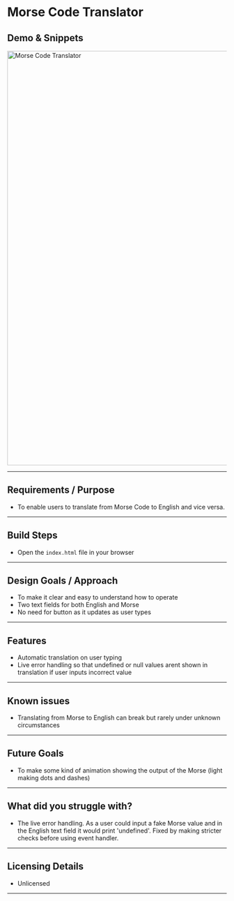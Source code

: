 # Morse Code Translator



## Demo & Snippets
<img width="950" alt="Morse Code Translator" src="https://github.com/SethCFJ/morseCodeTranslator/assets/160681650/6269dd21-fa41-431f-9b61-db63826c391a">


---

## Requirements / Purpose

-   To enable users to translate from Morse Code to English and vice versa.

---

## Build Steps

-   Open the ```index.html``` file in your browser

---

## Design Goals / Approach

-   To make it clear and easy to understand how to operate
-   Two text fields for both English and Morse
-   No need for button as it updates as user types

---

## Features

-   Automatic translation on user typing
-   Live error handling so that undefined or null values arent shown in translation if user inputs incorrect value

---

## Known issues

-   Translating from Morse to English can break but rarely under unknown circumstances

---

## Future Goals

-   To make some kind of animation showing the output of the Morse (light making dots and dashes)

---

## What did you struggle with?

-   The live error handling. As a user could input a fake Morse value and in the English text field it would print 'undefined'. Fixed by making stricter checks before using event handler. 

---

## Licensing Details

-   Unlicensed

---


